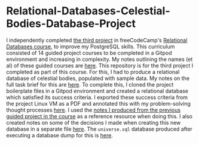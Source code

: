 # Relational-Databases-Celestial-Bodies-Database-Project
I independently completed [the third project](https://www.freecodecamp.org/learn/relational-database/build-a-celestial-bodies-database-project/build-a-celestial-bodies-database) in freeCodeCamp's [Relational Databases course](https://www.freecodecamp.org/learn/relational-database/), to improve my PostgreSQL skills. This curriculum consisted of 14 guided project courses to be completed in a Gitpod environment and increasing in complexity. My notes outlining the names (et al) of these guided courses are [here](https://github.com/franpanteli/Relational-Databases-Celestial-Bodies-Database-Project/blob/main/0%20relational-databases-course-overview.txt). This repository is for the third project I completed as part of this course. For this, I had to produce a relational database of celestial bodies, populated with sample data.  My notes on the full task brief for this are [here](https://github.com/franpanteli/Relational-Databases-Celestial-Bodies-Database-Project/blob/main/1%20project-task-notes.txt). To complete this, I cloned the project boilerplate files in a Gitpod environment and created a relational database which satisfied its success criteria. I exported these success criteria from the project Linux VM as a PDF and annotated this with my problem-solving thought processes [here](https://github.com/franpanteli/Relational-Databases-Celestial-Bodies-Database-Project/blob/main/3%20Celestial%20Bodies%20Database%20-%20Instructions.pdf). I used the [notes I produced from the previous guided project in the course](https://github.com/franpanteli/Relational-Databases-Mario-Database-Project/blob/main/2%20relational-databases-Mario-database-guided-course-notes.txt) as a reference resource when doing this. I also created notes on some of the decisions I made when creating this new database in a separate file [here](https://github.com/franpanteli/Relational-Databases-Celestial-Bodies-Database-Project/blob/main/2%20relational-databases-celestial-bodies-guided-course-notes.txt). The `universe.sql` database produced after executing a database dump for this is [here](https://github.com/franpanteli/Relational-Databases-Celestial-Bodies-Database-Project/blob/main/universe.sql).


